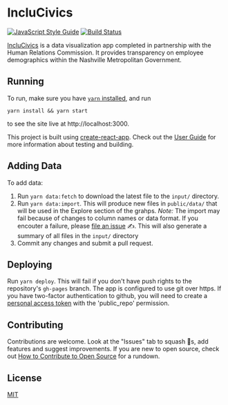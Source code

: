 # IncluCivics

[![JavaScript Style Guide](https://img.shields.io/badge/code_style-standard-brightgreen.svg)](https://standardjs.com)
[![Build Status](https://travis-ci.org/code-for-nashville/inclucivics.svg?branch=master)](https://travis-ci.org/code-for-nashville/inclucivics)

[IncluCivics](https://code-for-nashville.github.io/inclucivics) is a data visualization app completed in partnership with the Human Relations Commission.  It provides transparency on employee demographics within the Nashville Metropolitan Government.

## Running
To run, make sure you have [`yarn` installed](https://yarnpkg.com/en/docs/install), and run

`yarn install && yarn start`

to see the site live at http://localhost:3000.

This project is built using [create-react-app](https://github.com/facebookincubator/create-react-app). Check out the [User Guide](https://github.com/facebookincubator/create-react-app/blob/master/packages/react-scripts/template/README.md) for more information about testing and building.

## Adding Data
To add data:

1. Run `yarn data:fetch` to download the latest file to the `input/` directory.
2. Run `yarn data:import`. This will produce new files in `public/data/` that will be used in the Explore section of the grahps. _Note:_ The import may fail because of changes to column names or data format. If you encouter a failure, please [file an issue](https://github.com/code-for-nashville/inclucivics/issues/new) :writing_hand:.  This will also generate a summary of all files in the `input/` directory
4. Commit any changes and submit a pull request.

## Deploying
Run `yarn deploy`. This will fail if you don't have push rights to the repository's `gh-pages` branch. The app is configured to use git over https. If you have two-factor authentication to github, you will need to create a [personal access token](https://help.github.com/en/articles/creating-a-personal-access-token-for-the-command-line) with the 'public_repo' permission.

## Contributing
Contributions are welcome. Look at the "Issues" tab to squash :bug:s, add features and suggest improvements. If you are new to open source, check out [How to Contribute to Open Source](https://opensource.guide/how-to-contribute/) for a rundown.

## License
[MIT](LICENSE.md)
